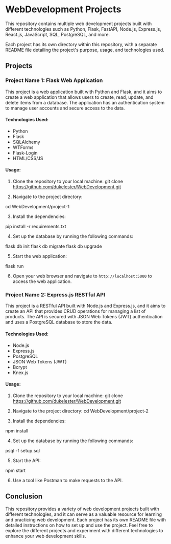# WebDevelopment Projects

This repository contains multiple web development projects built with different technologies such as Python, Flask, FastAPI, Node.js, Express.js, React.js, JavaScript, SQL, PostgreSQL, and more.

Each project has its own directory within this repository, with a separate README file detailing the project's purpose, usage, and technologies used.

## Projects

### Project Name 1: Flask Web Application

This project is a web application built with Python and Flask, and it aims to create a web application that allows users to create, read, update, and delete items from a database. The application has an authentication system to manage user accounts and secure access to the data.

#### Technologies Used:

- Python
- Flask
- SQLAlchemy
- WTForms
- Flask-Login
- HTML/CSS/JS

#### Usage:

1. Clone the repository to your local machine:
git clone https://github.com/dukelester/WebDevelopment.git

2. Navigate to the project directory:

cd WebDevelopment/project-1

3. Install the dependencies:

pip install -r requirements.txt

4. Set up the database by running the following commands:

flask db init
flask db migrate
flask db upgrade

5. Start the web application:

flask run

6. Open your web browser and navigate to `http://localhost:5000` to access the web application.

### Project Name 2: Express.js RESTful API

This project is a RESTful API built with Node.js and Express.js, and it aims to create an API that provides CRUD operations for managing a list of products. The API is secured with JSON Web Tokens (JWT) authentication and uses a PostgreSQL database to store the data.

#### Technologies Used:

- Node.js
- Express.js
- PostgreSQL
- JSON Web Tokens (JWT)
- Bcrypt
- Knex.js

#### Usage:

1. Clone the repository to your local machine:
git clone https://github.com/dukelester/WebDevelopment.git

2. Navigate to the project directory:
cd WebDevelopment/project-2

3. Install the dependencies:

npm install

4. Set up the database by running the following commands:

psql -f setup.sql

5. Start the API:

npm start

6. Use a tool like Postman to make requests to the API.

## Conclusion

This repository provides a variety of web development projects built with different technologies, and it can serve as a valuable resource for learning and practicing web development. Each project has its own README file with detailed instructions on how to set up and use the project. Feel free to explore the different projects and experiment with different technologies to enhance your web development skills.